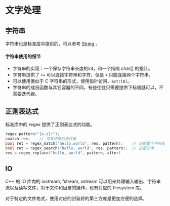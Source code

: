 # 文字处理

## 字符串
字符串也是标准库中提供的，可以参考 [String](https://zh.cppreference.com/w/cpp/string/basic_string) 。

#### 字符串使用的细节
- 字符串的实现：一个保存字符串长度的int，和一个指向 char[] 的指针。
- 字符串提供了 `+=` 可以连接字符串和字符，但是 `+` 只能连接两个字符串。
- 可以使用类似于 C 字符串的形式，使用指针访问，`&str[0]`。
- 字符串的成员函数与其它容器的不同，有些往往只需要提供下标值就可以，不需要迭代器。

## 正则表达式
标准库中的 regex 提供了正则表达式的功能。
```c++
regex pattern("[a-z]+");
smatch res;    // 存放结果的迭代器
bool ret = regex_match("hello,world", res, pattern);    // 匹配整个字符串
bool ret = regex_search("hello, world", res, pattern);  // 匹配子串
res = regex_replace("hello, world", pattern, alter)
```

## IO
C++ 的 IO 库内的 iostream, fstream, sstream 可以用来处理输入输出、字符串流以及读写文件，对于文件和目录的操作，也有对应的 filesystem 库。

对于特定的文件格式，使用对应的封装好的第三方库是更加方便的选择。